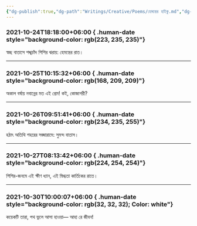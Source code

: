 ```yaml
---
{"dg-publish":true,"dg-path":"Writings/Creative/Poems/হেমন্তের হাইকু.md","dg-permalink":"writings/creative/poems/haikus-of-fall","permalink":"/writings/creative/poems/haikus-of-fall/","title":"হেমন্তের হাইকু","tags":["haiku","কবিতা"]}
---
```



### 2021-10-24T18:18:00+06:00 { .human-date style="background-color: rgb(223, 235, 235)"}
স্বচ্ছ বাতাসে
শঙ্খচাঁদ শিশির ঝরায়:
হেমন্তের রাত।

---
### 2021-10-25T10:15:32+06:00 { .human-date style="background-color: rgb(168, 209, 209)"}
অকাল বর্ষায়
নবান্নের মত এই প্রেম!
কই, কোজাগরী?

---
### 2021-10-26T09:51:41+06:00 { .human-date style="background-color: rgb(234, 235, 255)"}
হঠাৎ অতিথি
শহরের সঙ্ঘারামে:
সুমন্দ বাতাস।

---
### 2021-10-27T08:13:42+06:00 { .human-date style="background-color: rgb(224, 254, 254)"}
শিশির-জনমে
এই ক্ষীণ ধ্যান, এই স্নিগ্ধতা
কার্তিকের রাতে।

---
### 2021-10-30T10:00:07+06:00 { .human-date style="background-color: rgb(32, 32, 32); Color: white"}
কয়েকটি তারা,
পথ ভুলে আসা হাওয়া—
আহা রে জীবন!